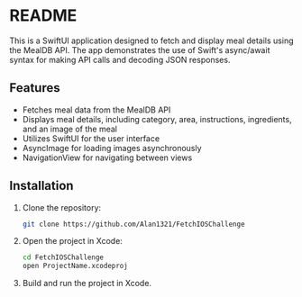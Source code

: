 # README

This is a SwiftUI application designed to fetch and display meal details using the MealDB API. The app demonstrates the use of Swift's async/await syntax for making API calls and decoding JSON responses.

## Features

- Fetches meal data from the MealDB API
- Displays meal details, including category, area, instructions, ingredients, and an image of the meal
- Utilizes SwiftUI for the user interface
- AsyncImage for loading images asynchronously
- NavigationView for navigating between views

## Installation

1. Clone the repository:

    ```bash
    git clone https://github.com/Alan1321/FetchIOSChallenge
    ```

2. Open the project in Xcode:

    ```bash
    cd FetchIOSChallenge
    open ProjectName.xcodeproj
    ```

3. Build and run the project in Xcode.
